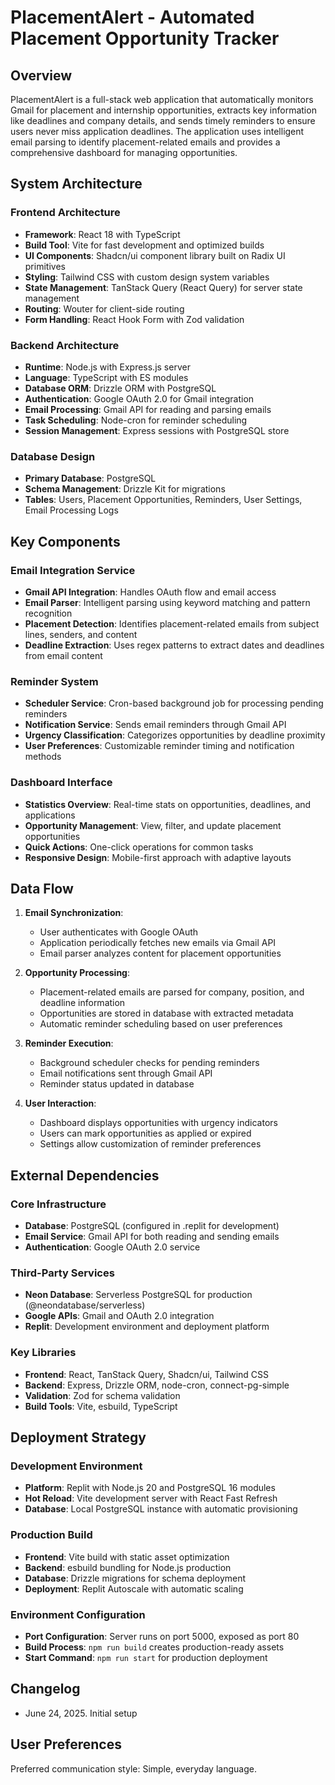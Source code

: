 # PlacementAlert - Automated Placement Opportunity Tracker

## Overview

PlacementAlert is a full-stack web application that automatically monitors Gmail for placement and internship opportunities, extracts key information like deadlines and company details, and sends timely reminders to ensure users never miss application deadlines. The application uses intelligent email parsing to identify placement-related emails and provides a comprehensive dashboard for managing opportunities.

## System Architecture

### Frontend Architecture
- **Framework**: React 18 with TypeScript
- **Build Tool**: Vite for fast development and optimized builds
- **UI Components**: Shadcn/ui component library built on Radix UI primitives
- **Styling**: Tailwind CSS with custom design system variables
- **State Management**: TanStack Query (React Query) for server state management
- **Routing**: Wouter for client-side routing
- **Form Handling**: React Hook Form with Zod validation

### Backend Architecture
- **Runtime**: Node.js with Express.js server
- **Language**: TypeScript with ES modules
- **Database ORM**: Drizzle ORM with PostgreSQL
- **Authentication**: Google OAuth 2.0 for Gmail integration
- **Email Processing**: Gmail API for reading and parsing emails
- **Task Scheduling**: Node-cron for reminder scheduling
- **Session Management**: Express sessions with PostgreSQL store

### Database Design
- **Primary Database**: PostgreSQL
- **Schema Management**: Drizzle Kit for migrations
- **Tables**: Users, Placement Opportunities, Reminders, User Settings, Email Processing Logs

## Key Components

### Email Integration Service
- **Gmail API Integration**: Handles OAuth flow and email access
- **Email Parser**: Intelligent parsing using keyword matching and pattern recognition
- **Placement Detection**: Identifies placement-related emails from subject lines, senders, and content
- **Deadline Extraction**: Uses regex patterns to extract dates and deadlines from email content

### Reminder System
- **Scheduler Service**: Cron-based background job for processing pending reminders
- **Notification Service**: Sends email reminders through Gmail API
- **Urgency Classification**: Categorizes opportunities by deadline proximity
- **User Preferences**: Customizable reminder timing and notification methods

### Dashboard Interface
- **Statistics Overview**: Real-time stats on opportunities, deadlines, and applications
- **Opportunity Management**: View, filter, and update placement opportunities
- **Quick Actions**: One-click operations for common tasks
- **Responsive Design**: Mobile-first approach with adaptive layouts

## Data Flow

1. **Email Synchronization**: 
   - User authenticates with Google OAuth
   - Application periodically fetches new emails via Gmail API
   - Email parser analyzes content for placement opportunities

2. **Opportunity Processing**:
   - Placement-related emails are parsed for company, position, and deadline information
   - Opportunities are stored in database with extracted metadata
   - Automatic reminder scheduling based on user preferences

3. **Reminder Execution**:
   - Background scheduler checks for pending reminders
   - Email notifications sent through Gmail API
   - Reminder status updated in database

4. **User Interaction**:
   - Dashboard displays opportunities with urgency indicators
   - Users can mark opportunities as applied or expired
   - Settings allow customization of reminder preferences

## External Dependencies

### Core Infrastructure
- **Database**: PostgreSQL (configured in .replit for development)
- **Email Service**: Gmail API for both reading and sending emails
- **Authentication**: Google OAuth 2.0 service

### Third-Party Services
- **Neon Database**: Serverless PostgreSQL for production (@neondatabase/serverless)
- **Google APIs**: Gmail and OAuth 2.0 integration
- **Replit**: Development environment and deployment platform

### Key Libraries
- **Frontend**: React, TanStack Query, Shadcn/ui, Tailwind CSS
- **Backend**: Express, Drizzle ORM, node-cron, connect-pg-simple
- **Validation**: Zod for schema validation
- **Build Tools**: Vite, esbuild, TypeScript

## Deployment Strategy

### Development Environment
- **Platform**: Replit with Node.js 20 and PostgreSQL 16 modules
- **Hot Reload**: Vite development server with React Fast Refresh
- **Database**: Local PostgreSQL instance with automatic provisioning

### Production Build
- **Frontend**: Vite build with static asset optimization
- **Backend**: esbuild bundling for Node.js production
- **Database**: Drizzle migrations for schema deployment
- **Deployment**: Replit Autoscale with automatic scaling

### Environment Configuration
- **Port Configuration**: Server runs on port 5000, exposed as port 80
- **Build Process**: `npm run build` creates production-ready assets
- **Start Command**: `npm run start` for production deployment

## Changelog

- June 24, 2025. Initial setup

## User Preferences

Preferred communication style: Simple, everyday language.